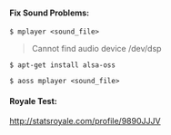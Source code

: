 #### Fix Sound Problems:

`$ mplayer <sound_file>`

> Cannot find audio device /dev/dsp

`$ apt-get install alsa-oss`

`$ aoss mplayer <sound_file>`

#### Royale Test:

http://statsroyale.com/profile/9890JJJV
